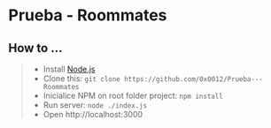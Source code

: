 # Prueba - Roommates
## How to ...
> * Install [Node.js](https://nodejs.org/)
> * Clone this: `git clone https://github.com/0x0012/Prueba---Roommates`
> * Inicialice NPM on root folder project: `npm install`
> * Run server: `node ./index.js`
> * Open http://localhost:3000